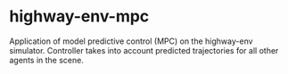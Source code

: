 # highway-env-mpc
Application of model predictive control (MPC) on the highway-env simulator. Controller takes into account predicted trajectories for all other agents in the scene.
